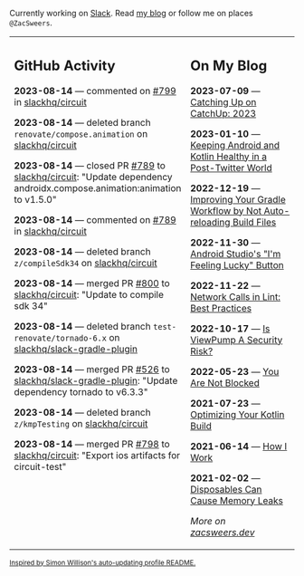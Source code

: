 Currently working on [Slack](https://slack.com/). Read [my blog](https://zacsweers.dev/) or follow me on places `@ZacSweers`.

<table><tr><td valign="top" width="60%">

## GitHub Activity
<!-- githubActivity starts -->
**2023-08-14** — commented on [#799](https://github.com/slackhq/circuit/pull/799#issuecomment-1678115338) in [slackhq/circuit](https://github.com/slackhq/circuit)

**2023-08-14** — deleted branch `renovate/compose.animation` on [slackhq/circuit](https://github.com/slackhq/circuit)

**2023-08-14** — closed PR [#789](https://github.com/slackhq/circuit/pull/789) to [slackhq/circuit](https://github.com/slackhq/circuit): "Update dependency androidx.compose.animation:animation to v1.5.0"

**2023-08-14** — commented on [#789](https://github.com/slackhq/circuit/pull/789#issuecomment-1678109116) in [slackhq/circuit](https://github.com/slackhq/circuit)

**2023-08-14** — deleted branch `z/compileSdk34` on [slackhq/circuit](https://github.com/slackhq/circuit)

**2023-08-14** — merged PR [#800](https://github.com/slackhq/circuit/pull/800) to [slackhq/circuit](https://github.com/slackhq/circuit): "Update to compile sdk 34"

**2023-08-14** — deleted branch `test-renovate/tornado-6.x` on [slackhq/slack-gradle-plugin](https://github.com/slackhq/slack-gradle-plugin)

**2023-08-14** — merged PR [#526](https://github.com/slackhq/slack-gradle-plugin/pull/526) to [slackhq/slack-gradle-plugin](https://github.com/slackhq/slack-gradle-plugin): "Update dependency tornado to v6.3.3"

**2023-08-14** — deleted branch `z/kmpTesting` on [slackhq/circuit](https://github.com/slackhq/circuit)

**2023-08-14** — merged PR [#798](https://github.com/slackhq/circuit/pull/798) to [slackhq/circuit](https://github.com/slackhq/circuit): "Export ios artifacts for circuit-test"
<!-- githubActivity ends -->
</td><td valign="top" width="40%">

## On My Blog
<!-- blog starts -->
**2023-07-09** — [Catching Up on CatchUp: 2023](https://www.zacsweers.dev/catching-up-on-catchup-2023/)

**2023-01-10** — [Keeping Android and Kotlin Healthy in a Post-Twitter World](https://www.zacsweers.dev/keeping-android-healthy/)

**2022-12-19** — [Improving Your Gradle Workflow by Not Auto-reloading Build Files](https://www.zacsweers.dev/improving-your-workflow-by-not-auto-reloading-build-files/)

**2022-11-30** — [Android Studio's "I'm Feeling Lucky" Button](https://www.zacsweers.dev/android-studios-im-feeling-lucky-button/)

**2022-11-22** — [Network Calls in Lint: Best Practices](https://www.zacsweers.dev/network-calls-in-lint-best-practices/)

**2022-10-17** — [Is ViewPump A Security Risk?](https://www.zacsweers.dev/is-viewpump-a-security-risk/)

**2022-05-23** — [You Are Not Blocked](https://www.zacsweers.dev/you-are-not-blocked/)

**2021-07-23** — [Optimizing Your Kotlin Build](https://www.zacsweers.dev/optimizing-your-kotlin-build/)

**2021-06-14** — [How I Work](https://www.zacsweers.dev/how-i-work/)

**2021-02-02** — [Disposables Can Cause Memory Leaks](https://www.zacsweers.dev/disposables-can-cause-memory-leaks/)
<!-- blog ends -->
_More on [zacsweers.dev](https://zacsweers.dev/)_
</td></tr></table>

<sub><a href="https://simonwillison.net/2020/Jul/10/self-updating-profile-readme/">Inspired by Simon Willison's auto-updating profile README.</a></sub>